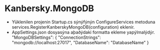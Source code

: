 # Kanbersky.MongoDB
 * Yüklenilen projenin Startup.cs sýnýfýnýn ConfigureServices metoduna 
    services.RegisterKanberskyMongoDB(configuration) eklenir.
 * AppSettings.json dosyasýna aþaðýdaki formatta ekleme yapýlmalýdýr.
    "MongoDBSettings": {
        "ConnectionStrings": "mongodb://localhost:27017",
        "DatabaseName": "DatabaseName"
    }
